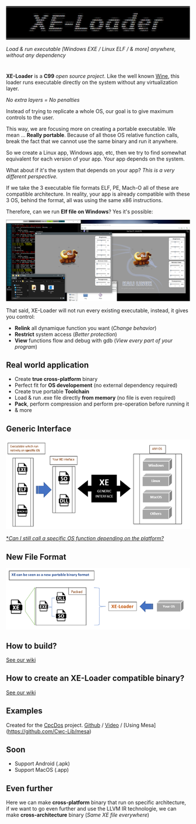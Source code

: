#
![Logo](wiki/doc/img/Logo_small.png)

_Load & run executable [Windows EXE / Linux ELF / & more] anywhere, without any dependency_
# 

**XE-Loader** is a **C99** _open source project_. Like the well known [Wine](https://www.winehq.org/), this loader runs executable directly on the system without any virtualization layer.

_No extra layers = No penalties_ 

Instead of trying to replicate a whole OS, our goal is to give maximum controls to the user. 


This way, we are focusing more on creating a portable executable. We mean ... **Really portable**. Because of all those OS relative function calls, break the fact that we cannot use the same binary and run it anywhere.

So we create a Linux app, Windows app, etc, then we try to find somewhat equivalent for each version of your app. Your app depends on the system.

What about if it's the system that depends on your app? _This is a very different perspective._

If we take the 3 executable file formats ELF, PE, Mach-O all of these are compatible architecture. In reality, your app is already compatible with these 3 OS, behind the format, all was using the same x86 instructions.

 

Therefore, can we run **Elf file on Windows**? Yes it's possible: 

![Logo](wiki/doc/img/LinuxApp.png)


That said, XE-Loader will not run every existing executable, instead, it gives you control: 

* **Relink** all dynamique function you want (_Change behavior_)
* **Restrict** system access (_Better protection_) 
* **View** functions flow and debug with gdb (_View every part of your program_)


## Real world application

* Create **true cross-platform** binary
* Perfect fit for **OS developement** (no external dependency required)
* Create true portable **Toolchain**
* Load & run .exe file directly **from memory** (no file is even required)
* **Pack**, perform compression and perform pre-operation before running it
* & more


## Generic Interface

![Doc_generic](wiki/doc/img/Doc_Generic.png)

[*_Can I still call a specific OS function depending on the platform?_](wiki/Call_Specific_OS_Function.md)

## New File Format

![Doc_generic](wiki/doc/img/Doc_FileFormat.png)


## How to build?

[See our wiki](https://github.com/VLiance/XE-Loader/wiki)


## How to create an XE-Loader compatible binary?

[See our wiki](https://github.com/VLiance/XE-Loader/wiki)


## Examples

Created for the [CpcDos](https://cpcdos.net ) project. [Github](https://github.com/SPinti-Software/CpcdosOS2.1/tree/dev/CONTRIB/XE-Loader) / [Video](https://www.youtube.com/watch?v=sUTnZHpxKf4&ab_channel=TutorielsCpcdosOSx-Cr%C3%A9ezvotreOS) / [Using Mesa] (https://github.com/Cwc-Lib/mesa)


## Soon

* Support Android (.apk)
* Support MacOS   (.app)

## Even further

Here we can make **cross-platform** binary that run on specific architecture, if we want to go even further and use the LLVM IR technologie, we can make **cross-architecture** binary (_Same XE file everywhere_)

